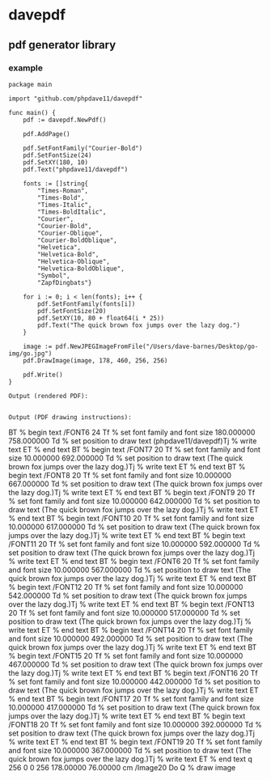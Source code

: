 # davepdf

## pdf generator library

### example

```
package main

import "github.com/phpdave11/davepdf"

func main() {
    pdf := davepdf.NewPdf()

    pdf.AddPage()

	pdf.SetFontFamily("Courier-Bold")
	pdf.SetFontSize(24)
	pdf.SetXY(180, 10)
	pdf.Text("phpdave11/davepdf")

	fonts := []string{
		"Times-Roman", 
		"Times-Bold", 
		"Times-Italic", 
		"Times-BoldItalic", 
		"Courier", 
		"Courier-Bold", 
		"Courier-Oblique", 
		"Courier-BoldOblique", 
		"Helvetica", 
		"Helvetica-Bold", 
		"Helvetica-Oblique", 
		"Helvetica-BoldOblique", 
		"Symbol", 
		"ZapfDingbats"}

	for i := 0; i < len(fonts); i++ {
		pdf.SetFontFamily(fonts[i])
		pdf.SetFontSize(20)
		pdf.SetXY(10, 80 + float64(i * 25))
		pdf.Text("The quick brown fox jumps over the lazy dog.")
	}

	image := pdf.NewJPEGImageFromFile("/Users/dave-barnes/Desktop/go-img/go.jpg")
	pdf.DrawImage(image, 178, 460, 256, 256)

    pdf.Write()
}

Output (rendered PDF):


Output (PDF drawing instructions):

```
BT                                                   % begin text
  /FONT6 24 Tf                                       % set font family and font size
  180.000000 758.000000 Td                           % set position to draw text
  (phpdave11/davepdf)Tj                              % write text
ET                                                   % end text
BT                                                   % begin text
  /FONT7 20 Tf                                       % set font family and font size
  10.000000 692.000000 Td                            % set position to draw text
  (The quick brown fox jumps over the lazy dog.)Tj   % write text
ET                                                   % end text
BT                                                   % begin text
  /FONT8 20 Tf                                       % set font family and font size
  10.000000 667.000000 Td                            % set position to draw text
  (The quick brown fox jumps over the lazy dog.)Tj   % write text
ET                                                   % end text
BT                                                   % begin text
  /FONT9 20 Tf                                       % set font family and font size
  10.000000 642.000000 Td                            % set position to draw text
  (The quick brown fox jumps over the lazy dog.)Tj   % write text
ET                                                   % end text
BT                                                   % begin text
  /FONT10 20 Tf                                      % set font family and font size
  10.000000 617.000000 Td                            % set position to draw text
  (The quick brown fox jumps over the lazy dog.)Tj   % write text
ET                                                   % end text
BT                                                   % begin text
  /FONT11 20 Tf                                      % set font family and font size
  10.000000 592.000000 Td                            % set position to draw text
  (The quick brown fox jumps over the lazy dog.)Tj   % write text
ET                                                   % end text
BT                                                   % begin text
  /FONT6 20 Tf                                       % set font family and font size
  10.000000 567.000000 Td                            % set position to draw text
  (The quick brown fox jumps over the lazy dog.)Tj   % write text
ET                                                   % end text
BT                                                   % begin text
  /FONT12 20 Tf                                      % set font family and font size
  10.000000 542.000000 Td                            % set position to draw text
  (The quick brown fox jumps over the lazy dog.)Tj   % write text
ET                                                   % end text
BT                                                   % begin text
  /FONT13 20 Tf                                      % set font family and font size
  10.000000 517.000000 Td                            % set position to draw text
  (The quick brown fox jumps over the lazy dog.)Tj   % write text
ET                                                   % end text
BT                                                   % begin text
  /FONT14 20 Tf                                      % set font family and font size
  10.000000 492.000000 Td                            % set position to draw text
  (The quick brown fox jumps over the lazy dog.)Tj   % write text
ET                                                   % end text
BT                                                   % begin text
  /FONT15 20 Tf                                      % set font family and font size
  10.000000 467.000000 Td                            % set position to draw text
  (The quick brown fox jumps over the lazy dog.)Tj   % write text
ET                                                   % end text
BT                                                   % begin text
  /FONT16 20 Tf                                      % set font family and font size
  10.000000 442.000000 Td                            % set position to draw text
  (The quick brown fox jumps over the lazy dog.)Tj   % write text
ET                                                   % end text
BT                                                   % begin text
  /FONT17 20 Tf                                      % set font family and font size
  10.000000 417.000000 Td                            % set position to draw text
  (The quick brown fox jumps over the lazy dog.)Tj   % write text
ET                                                   % end text
BT                                                   % begin text
  /FONT18 20 Tf                                      % set font family and font size
  10.000000 392.000000 Td                            % set position to draw text
  (The quick brown fox jumps over the lazy dog.)Tj   % write text
ET                                                   % end text
BT                                                   % begin text
  /FONT19 20 Tf                                      % set font family and font size
  10.000000 367.000000 Td                            % set position to draw text
  (The quick brown fox jumps over the lazy dog.)Tj   % write text
ET                                                   % end text
q 256 0 0 256 178.00000 76.00000 cm /Image20 Do Q    % draw image
```
